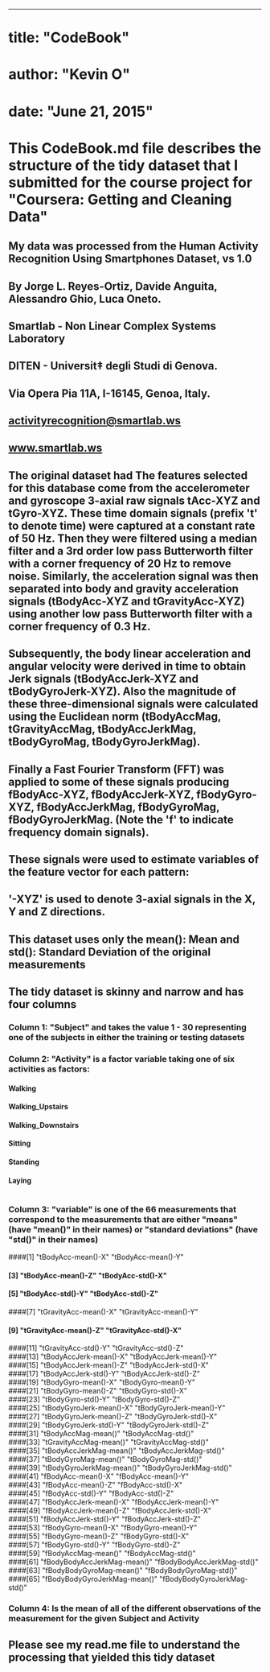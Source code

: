 ---
# title: "CodeBook"
# author: "Kevin O"
# date: "June 21, 2015"

# This CodeBook.md file describes the structure of the tidy dataset that I submitted for the course project for "Coursera: Getting and Cleaning Data" 
## My data was processed from the Human Activity Recognition Using Smartphones Dataset, vs 1.0
## By Jorge L. Reyes-Ortiz, Davide Anguita, Alessandro Ghio, Luca Oneto.
## Smartlab - Non Linear Complex Systems Laboratory
## DITEN - Universit‡ degli Studi di Genova.
## Via Opera Pia 11A, I-16145, Genoa, Italy.
## activityrecognition@smartlab.ws
## www.smartlab.ws

## The original dataset had The features selected for this database come from the accelerometer and gyroscope 3-axial raw signals tAcc-XYZ and tGyro-XYZ. These time domain signals (prefix 't' to denote time) were captured at a constant rate of 50 Hz. Then they were filtered using a median filter and a 3rd order low pass Butterworth filter with a corner frequency of 20 Hz to remove noise. Similarly, the acceleration signal was then separated into body and gravity acceleration signals (tBodyAcc-XYZ and tGravityAcc-XYZ) using another low pass Butterworth filter with a corner frequency of 0.3 Hz. 

## Subsequently, the body linear acceleration and angular velocity were derived in time to obtain Jerk signals (tBodyAccJerk-XYZ and tBodyGyroJerk-XYZ). Also the magnitude of these three-dimensional signals were calculated using the Euclidean norm (tBodyAccMag, tGravityAccMag, tBodyAccJerkMag, tBodyGyroMag, tBodyGyroJerkMag). 

## Finally a Fast Fourier Transform (FFT) was applied to some of these signals producing fBodyAcc-XYZ, fBodyAccJerk-XYZ, fBodyGyro-XYZ, fBodyAccJerkMag, fBodyGyroMag, fBodyGyroJerkMag. (Note the 'f' to indicate frequency domain signals). 

## These signals were used to estimate variables of the feature vector for each pattern:  
## '-XYZ' is used to denote 3-axial signals in the X, Y and Z directions.

## This dataset uses only the mean(): Mean and std(): Standard Deviation of the original measurements

## The tidy dataset is skinny and narrow and has four columns
###  Column 1:  "Subject" and takes the value 1 - 30 representing one of the subjects in either the training or testing datasets
###  Column 2:  "Activity" is a factor variable taking one of six activities as factors:
####    Walking
####    Walking_Upstairs
####    Walking_Downstairs
####    Sitting
####    Standing
####    Laying
#
###  Column 3:  "variable" is one of the 66 measurements that correspond to the measurements that are either "means" (have "mean()" in their names) or "standard deviations" (have "std()" in their names)
####[1] "tBodyAcc-mean()-X"           "tBodyAcc-mean()-Y"          
#### [3] "tBodyAcc-mean()-Z"           "tBodyAcc-std()-X"           
#### [5] "tBodyAcc-std()-Y"            "tBodyAcc-std()-Z"           
####[7] "tGravityAcc-mean()-X"        "tGravityAcc-mean()-Y"       
#### [9] "tGravityAcc-mean()-Z"        "tGravityAcc-std()-X"        
####[11] "tGravityAcc-std()-Y"         "tGravityAcc-std()-Z"        
####[13] "tBodyAccJerk-mean()-X"       "tBodyAccJerk-mean()-Y"      
####[15] "tBodyAccJerk-mean()-Z"       "tBodyAccJerk-std()-X"       
####[17] "tBodyAccJerk-std()-Y"        "tBodyAccJerk-std()-Z"       
####[19] "tBodyGyro-mean()-X"          "tBodyGyro-mean()-Y"         
####[21] "tBodyGyro-mean()-Z"          "tBodyGyro-std()-X"          
####[23] "tBodyGyro-std()-Y"           "tBodyGyro-std()-Z"          
####[25] "tBodyGyroJerk-mean()-X"      "tBodyGyroJerk-mean()-Y"     
####[27] "tBodyGyroJerk-mean()-Z"      "tBodyGyroJerk-std()-X"      
####[29] "tBodyGyroJerk-std()-Y"       "tBodyGyroJerk-std()-Z"      
####[31] "tBodyAccMag-mean()"          "tBodyAccMag-std()"          
####[33] "tGravityAccMag-mean()"       "tGravityAccMag-std()"       
####[35] "tBodyAccJerkMag-mean()"      "tBodyAccJerkMag-std()"      
####[37] "tBodyGyroMag-mean()"         "tBodyGyroMag-std()"         
####[39] "tBodyGyroJerkMag-mean()"     "tBodyGyroJerkMag-std()"     
####[41] "fBodyAcc-mean()-X"           "fBodyAcc-mean()-Y"          
####[43] "fBodyAcc-mean()-Z"           "fBodyAcc-std()-X"           
####[45] "fBodyAcc-std()-Y"            "fBodyAcc-std()-Z"           
####[47] "fBodyAccJerk-mean()-X"       "fBodyAccJerk-mean()-Y"      
####[49] "fBodyAccJerk-mean()-Z"       "fBodyAccJerk-std()-X"       
####[51] "fBodyAccJerk-std()-Y"        "fBodyAccJerk-std()-Z"       
####[53] "fBodyGyro-mean()-X"          "fBodyGyro-mean()-Y"         
####[55] "fBodyGyro-mean()-Z"          "fBodyGyro-std()-X"          
####[57] "fBodyGyro-std()-Y"           "fBodyGyro-std()-Z"          
####[59] "fBodyAccMag-mean()"          "fBodyAccMag-std()"          
####[61] "fBodyBodyAccJerkMag-mean()"  "fBodyBodyAccJerkMag-std()"  
####[63] "fBodyBodyGyroMag-mean()"     "fBodyBodyGyroMag-std()"     
####[65] "fBodyBodyGyroJerkMag-mean()" "fBodyBodyGyroJerkMag-std()" 
### Column 4: Is the mean of all of the different observations of the measurement for the given Subject and Activity

## Please see my read.me file to understand the processing that yielded this tidy dataset

